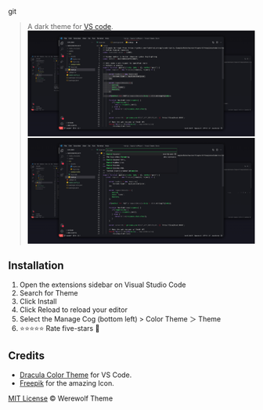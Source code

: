 git

> A dark theme for [VS code](https://code.visualstudio.com/).
![This is Werewolf Theme](./assets/werewolf.png)
![This is Werewolf Theme](./assets/werewolf2.png)

## Installation

1. Open the extensions sidebar on Visual Studio Code
1. Search for Theme
1. Click Install
1. Click Reload to reload your editor
1. Select the Manage Cog (bottom left) > Color Theme ＞ Theme
1. ⭐⭐⭐⭐⭐ Rate five-stars 🎃

## Credits

* [Dracula Color Theme](https://draculatheme.com/visual-studio-code) for VS Code.
* [Freepik](https://www.flaticon.com/br/autores/freepik) for the amazing Icon.

[MIT License](./LICENSE) © Werewolf Theme
